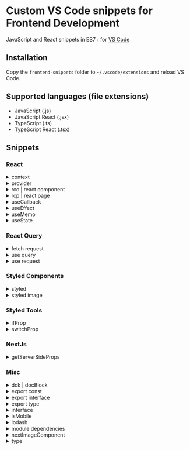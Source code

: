 # Custom VS Code snippets for Frontend Development

JavaScript and React snippets in ES7+ for [VS Code](https://code.visualstudio.com/)

## Installation

Copy the `frontend-snippets` folder to `~/.vscode/extensions` and reload VS Code.

## Supported languages (file extensions)

- JavaScript (.js)
- JavaScript React (.jsx)
- TypeScript (.ts)
- TypeScript React (.tsx)

## Snippets

### React

<details>
  <summary>
    context
  </summary>

  ```tsx
  /**
   * Module dependencies.
   */

  import { Context, createContext, useContext } from 'react';

  /**
   * `Props` type.
   */

  type Props = {
    $2
  };

  /**
   * Export `$1Context` context.
   */

  export const $1Context: Context<Props> = createContext({} as Props);

  /**
   * Export `use$1` hook.
   */

  export const use$1 = () => useContext($1Context);
  ```
</details>

<details>
  <summary>
    provider
  </summary>

  ```tsx
  /**
   * Module dependencies.
   */

  import { $1Context } from './context';
  import React, { ReactNode, useState } from 'react';

  /**
   * `Props` type.
   */

  type Props = {
    children: ReactNode
  };

  /**
   * `$1Provider` provider.
   */

  const $1Provider = ({ children }: Props) => {
    return (
      <$1Context.Provider value={{ $2 }}>
        {children}
      </$1Context.Provider>
    );
  };

  /**
   * Export `$1Provider` provider.
   */

  export default $1Provider;
  ```
</details>

<details>
  <summary>
    rcc | react component
  </summary>

  ```tsx
  /**
   * Module dependencies.
   */

  import { color, media, units } from '@untile/react-components';
  import { ifProp, prop } from 'styled-tools';
  import React, { ReactElement } from 'react';
  import styled, { css } from 'styled-components';

  /**
   * `Props` type.
   */

  type Props = {
    className?: string
  };

  /**
   * `Wrapper` styled component.
   */

  const Wrapper = styled.div`
    position: relative
  `;

  /**
   * `$1` component.
   */

  const $1 = (props: Props): ReactElement => {
    const { className } = props;

    return (
      <Wrapper className={className}>
        $2
      </Wrapper>
    );
  };

  /**
   * Export `$1` component.
   */

  export default $1;
  ```
</details>

<details>
  <summary>
    rcp | react page
  </summary>

  ```tsx
  /**
   * Module dependencies.
   */

  import { color, media, units } from '@untile/react-components';
  import { theme } from 'styled-tools';
  import React, { ReactElement } from 'react';
  import styled from 'styled-components';

  /**
   * `Wrapper` styled page.
   */

  const Wrapper = styled.section`
    position: relative;
  `;

  /**
   * `$1` page.
   */

  const $1 = (): ReactElement => {
    return (
      <>
        <Metatags
          pageTitle={title}
          title={title}
        />

        <Wrapper>
          $2
        </Wrapper>
      </>
    );
  };

  /**
   * Export `$1` page.
   */

  export default $1;
  ```
</details>

<details>
  <summary>
    useCallback
  </summary>

  ```tsx
  useCallback(() => {
    $0
  }, []);
  ```
</details>

<details>
  <summary>
    useEffect
  </summary>

  ```tsx
  useEffect(() => {
    $0
  }, []);
  ```
</details>

<details>
  <summary>
    useMemo
  </summary>

  ```tsx
  useMemo(() => {
    $0
  }, []);
  ```
</details>

<details>
  <summary>
    useState
  </summary>

  ```tsx
  const [$1, set$1] = useState<$2>();
  ```
</details>

### React Query

<details>
  <summary>
    fetch request
  </summary>

  ```ts
  /**
   * Module dependencies.
   */

  import {
    acceptLanguageHeader,
    handleRequestError,
    request
  } from 'src/core/utils/requests';

  import { getApiEndpoint } from 'src/core/utils/api-url-resolver';

  /**
   * `Options` type.
   */

  type Options = {
    locale: string
  };

  /**
   * Export `fetch$1`.
   */

  export async function fetch$1({ locale }: Options) {
    const endpoint = getApiEndpoint('');
    try {
      const { data } = await request.get(endpoint, {
        headers: acceptLanguageHeader(locale)
      });

      return data?.data;
    } catch (error) {
        handleRequestError(error);
    }
  }
  ```
</details>

<details>
  <summary>
    use query
  </summary>

  ```tsx
  const {
    data,
    isLoading,
    isSuccess
  } = use$1<>({ initialData: props.$2 })
  ```
</details>

<details>
  <summary>
    use request
  </summary>

  ```ts
  /**
   * Module dependencies.
   */

  import { QueryObserverBaseResult, useQuery } from 'react-query';
  import { fetch } from './fetch-$2';
  import { useMemo } from 'react';
  import { useRouter } from 'next/router';

  /**
   * `Props` type.
   */

  type Props<P> = QueryObserverBaseResult<P, unknown>;

  /**
   * `Options` type.
   */

  type Options<P> = {
    initialData?: P | null
  };

  /**
   * Action type.
   */

  export const actionType = ({ locale }): string => {
    return `locale-$2`
  ;};

  /**
   * `use$1` hook.
   */

  function use$1<P>(options?: Options<P>): Props<P> {
    const { locale } = useRouter();
    const variables = useMemo(() => ({ locale }), [locale]);
    const result = useQuery([actionType(variables), variables], () => {
      return fetch$1(variables);
    }, { initialData: options?.initialData });

    return result;
  }

  /**
   * Export `use$1` hook.
   */

  export default use$1;
  ```
</details>

### Styled Components

<details>
  <summary>
    styled
  </summary>

  ```tsx
  /**
   * `$1` styled component.
   */

  const $1 = styled.$2`
    $3
  `
  ```
</details>

<details>
  <summary>
    styled image
  </summary>

  ```tsx
  /**
   * `ImageWrapper` styled component.
   */

  const ImageWrapper = styled.div`
    overflow: hidden;
    padding-bottom: 100%;
    position: relative;
  `;
  ```
</details>

### Styled Tools

<details>
  <summary>
    ifProp
  </summary>

  ```tsx
  ifProp('$1', $2, $3)
  ```
</details>

<details>
  <summary>
    switchProp
  </summary>

  ```tsx
  ${switchProp('$1', {
    $2: css`
      $3
    `
  })}
  ```
</details>

### NextJs

<details>
  <summary>
    getServerSideProps
  </summary>

  ```tsx
  /**
   * Export `getServerSideProps`.
   */

  export async function getServerSideProps({ locale }) {
    const data = 'fetchSomething';

    if (!data) {
      return {
        notFound: true
      };
    }

    return {
      props: {
        data
      }
    };
  }
  ```
</details>

### Misc

<details>
  <summary>
    dok | docBlock
  </summary>

  ```ts
  /**
   * `$1`.
   */
  ```
</details>

<details>
  <summary>
    export const
  </summary>

  ```ts
  /**
   * Export `$1`.
   */

  export const $1 = $2
  ```
</details>

<details>
  <summary>
    export interface
  </summary>

  ```ts
  /**
   * Export `$1` interface.
   */

  export interface $1 {
    $2
  }
  ```
</details>

<details>
  <summary>
    export type
  </summary>

  ```ts
  /**
   * Export `$1` type.
   */

  export type $1 = {
    $2
  }
  ```
</details>

<details>
  <summary>
    interface
  </summary>

  ```ts
  /**
   * `$1` interface.
   */

  interface $1 {
    $2
  }
  ```
</details>

<details>
  <summary>
    isMobile
  </summary>

  ```tsx
  const isMobile = useBreakpoint('$1', 'max');
  ```
</details>

<details>
  <summary>
    lodash
  </summary>

  ```ts
  import $1 from 'lodash/$1';
  ```
</details>

<details>
  <summary>
    module dependencies
  </summary>

  ```ts
  /**
   * Module dependencies.
   */
  ```
</details>

<details>
  <summary>
    nextImageComponent
  </summary>

  ```tsx
  <Image
    alt={''}
    layout={'fill'}
    objectFit={'cover'}
    src={''}
  />
  ```
</details>

<details>
  <summary>
    type
  </summary>

  ```ts
  /**
   * `$1` type.
   */

  type $1 = {
    $2
  }
  ```
</details>
